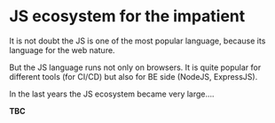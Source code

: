 # JS ecosystem for the impatient

It is not doubt the JS is one of the most popular language, because its language for the web nature.

But the JS language runs not only on browsers. It is quite popular for different tools \(for CI/CD\) but also for BE side \(NodeJS, ExpressJS\).

In the last years the JS ecosystem became very large....

**TBC**

